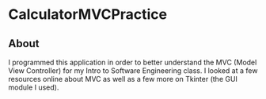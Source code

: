 # CalculatorMVCPractice
## About
I programmed this application in order to better understand the MVC (Model View Controller) for my Intro to Software Engineering class.
I looked at a few resources online about MVC as well as a few more on Tkinter (the GUI module I used).
